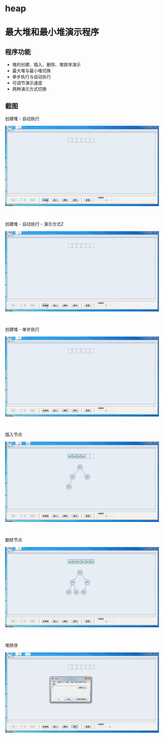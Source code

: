 heap
====

# 最大堆和最小堆演示程序

## 程序功能

* 堆的创建、插入、删除、堆排序演示
* 最大堆与最小堆切换
* 单步执行与自动执行
* 可调节演示速度
* 两种演示方式切换

## 截图
创建堆 - 自动执行

![](screenshot/堆-创建-1.gif)

<br />

创建堆 - 自动执行 - 演示方式2 

![](screenshot/堆-创建-1.gif)

<br />

创建堆 - 单步执行 

![](screenshot/堆-创建-单步.gif)

<br />

插入节点

![](screenshot/堆-插入.gif)

<br />

删除节点

![](screenshot/堆-删除.gif)

<br />

堆排序

![](screenshot/堆-排序.gif)